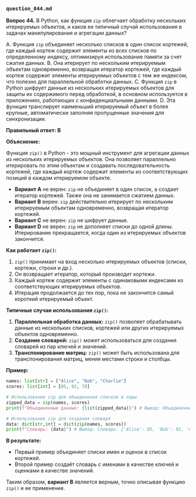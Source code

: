 ### `question_044.md`

**Вопрос 44.** В Python, как функция `zip` облегчает обработку нескольких итерируемых объектов, и каков ее типичный случай использования в задачах манипулирования и агрегации данных?

A.  Функция `zip` объединяет несколько списков в один список кортежей, где каждый кортеж содержит элементы из всех списков по определенному индексу, оптимизируя использование памяти за счет сжатия данных.
B.  Она итерирует по нескольким итерируемым объектам одновременно, возвращая итератор кортежей, где каждый кортеж содержит элементы итерируемых объектов с тем же индексом, что полезно для параллельной обработки данных.
C.  Функция `zip` в Python шифрует данные из нескольких итерируемых объектов для защиты их содержимого перед обработкой, в основном используется в приложениях, работающих с конфиденциальными данными.
D.  Эта функция транслирует наименьший итерируемый объект в более крупные, автоматически заполняя пропущенные значения для синхронизации.

**Правильный ответ: B**

**Объяснение:**

Функция `zip()` в Python - это мощный инструмент для агрегации данных из нескольких итерируемых объектов. Она позволяет параллельно итерировать по этим объектам и создавать последовательность кортежей, где каждый кортеж содержит элементы из соответствующих позиций в каждом итерируемом объекте.

*   **Вариант A** не верен: `zip` не объединяет в один список, а создает итератор кортежей. Также она не занимается сжатием данных.
*   **Вариант B** верен:  `zip` действительно итерирует по нескольким итерируемым объектам одновременно, возвращая итератор кортежей.
*   **Вариант C** не верен: `zip` не шифрует данные.
*   **Вариант D** не верен: `zip` не дополняет списки до одной длины. Итерирование прекращается, когда один из итерируемых объектов закончится.

**Как работает `zip()`:**

1.  `zip()` принимает на вход несколько итерируемых объектов (списки, кортежи, строки и др.).
2.  Он возвращает итератор, который производит кортежи.
3.  Каждый кортеж содержит элементы с одинаковыми индексами из соответствующих итерируемых объектов.
4.  Итерация продолжается до тех пор, пока не закончится самый короткий итерируемый объект.

**Типичные случаи использования `zip()`:**

1.  **Параллельная обработка данных:**  `zip()` позволяет обрабатывать данные из нескольких списков, кортежей или других итерируемых объектов одновременно.
2.  **Создание словарей:** `zip()` может использоваться для создания словарей из пар ключей и значений.
3.  **Транспонирование матриц:** `zip()` может быть использована для транспонирования матриц, меняя местами строки и столбцы.

**Пример:**

```python
names: list[str] = ["Alice", "Bob", "Charlie"]
scores: list[int] = [85, 92, 78]

# Использование zip для объединения списков в пары
zipped_data = zip(names, scores)
print(f"Объединенные данные: {list(zipped_data)}") # Вывод: Объединенные данные: [('Alice', 85), ('Bob', 92), ('Charlie', 78)]

# Использование zip для создания словаря
data: dict[str,int] = dict(zip(names, scores))
print(f"Словарь: {data}") # Вывод: Словарь: {'Alice': 85, 'Bob': 92, 'Charlie': 78}
```

**В результате:**
* Первый пример объединяет списки имен и оценок в список кортежей.
* Второй пример создаёт словарь с именами в качестве ключей и оценками в качестве значений.

Таким образом, **вариант B** является верным, точно описывая функцию `zip()` и ее применение.
